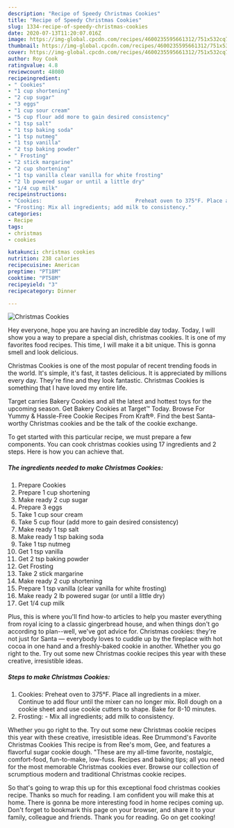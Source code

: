 ```yaml
---
description: "Recipe of Speedy Christmas Cookies"
title: "Recipe of Speedy Christmas Cookies"
slug: 1334-recipe-of-speedy-christmas-cookies
date: 2020-07-13T11:20:07.016Z
image: https://img-global.cpcdn.com/recipes/4600235595661312/751x532cq70/christmas-cookies-recipe-main-photo.jpg
thumbnail: https://img-global.cpcdn.com/recipes/4600235595661312/751x532cq70/christmas-cookies-recipe-main-photo.jpg
cover: https://img-global.cpcdn.com/recipes/4600235595661312/751x532cq70/christmas-cookies-recipe-main-photo.jpg
author: Roy Cook
ratingvalue: 4.8
reviewcount: 48080
recipeingredient:
- " Cookies"
- "1 cup shortening"
- "2 cup sugar"
- "3 eggs"
- "1 cup sour cream"
- "5 cup flour add more to gain desired consistency"
- "1 tsp salt"
- "1 tsp baking soda"
- "1 tsp nutmeg"
- "1 tsp vanilla"
- "2 tsp baking powder"
- " Frosting"
- "2 stick margarine"
- "2 cup shortening"
- "1 tsp vanilla clear vanilla for white frosting"
- "2 lb powered sugar or until a little dry"
- "1/4 cup milk"
recipeinstructions:
- "Cookies:                              Preheat oven to 375°F. Place all ingredients in a mixer. Continue to add flour until the mixer can no longer mix. Roll dough on a cookie sheet and use cookie cutters to shape. Bake for 8-10 minutes."
- "Frosting: Mix all ingredients; add milk to consistency."
categories:
- Recipe
tags:
- christmas
- cookies

katakunci: christmas cookies 
nutrition: 238 calories
recipecuisine: American
preptime: "PT18M"
cooktime: "PT58M"
recipeyield: "3"
recipecategory: Dinner

---
```



![Christmas Cookies](https://img-global.cpcdn.com/recipes/4600235595661312/751x532cq70/christmas-cookies-recipe-main-photo.jpg)

Hey everyone, hope you are having an incredible day today. Today, I will show you a way to prepare a special dish, christmas cookies. It is one of my favorites food recipes. This time, I will make it a bit unique. This is gonna smell and look delicious.

Christmas Cookies is one of the most popular of recent trending foods in the world. It's simple, it's fast, it tastes delicious. It is appreciated by millions every day. They're fine and they look fantastic. Christmas Cookies is something that I have loved my entire life.

Target carries Bakery Cookies and all the latest and hottest toys for the upcoming season. Get Bakery Cookies at Target™ Today. Browse For Yummy &amp; Hassle-Free Cookie Recipes From Kraft®. Find the best Santa-worthy Christmas cookies and be the talk of the cookie exchange.


To get started with this particular recipe, we must prepare a few components. You can cook christmas cookies using 17 ingredients and 2 steps. Here is how you can achieve that.

<!--inarticleads1-->

##### The ingredients needed to make Christmas Cookies:

1. Prepare  Cookies
1. Prepare 1 cup shortening
1. Make ready 2 cup sugar
1. Prepare 3 eggs
1. Take 1 cup sour cream
1. Take 5 cup flour (add more to gain desired consistency)
1. Make ready 1 tsp salt
1. Make ready 1 tsp baking soda
1. Take 1 tsp nutmeg
1. Get 1 tsp vanilla
1. Get 2 tsp baking powder
1. Get  Frosting
1. Take 2 stick margarine
1. Make ready 2 cup shortening
1. Prepare 1 tsp vanilla (clear vanilla for white frosting)
1. Make ready 2 lb powered sugar (or until a little dry)
1. Get 1/4 cup milk


Plus, this is where you&#39;ll find how-to articles to help you master everything from royal icing to a classic gingerbread house, and when things don&#39;t go according to plan--well, we&#39;ve got advice for. Christmas cookies: they&#39;re not just for Santa — everybody loves to cuddle up by the fireplace with hot cocoa in one hand and a freshly-baked cookie in another. Whether you go right to the. Try out some new Christmas cookie recipes this year with these creative, irresistible ideas. 

<!--inarticleads2-->

##### Steps to make Christmas Cookies:

1. Cookies:                              Preheat oven to 375°F. Place all ingredients in a mixer. Continue to add flour until the mixer can no longer mix. Roll dough on a cookie sheet and use cookie cutters to shape. Bake for 8-10 minutes.
1. Frosting: - Mix all ingredients; add milk to consistency.


Whether you go right to the. Try out some new Christmas cookie recipes this year with these creative, irresistible ideas. Ree Drummond&#39;s Favorite Christmas Cookies This recipe is from Ree&#39;s mom, Gee, and features a flavorful sugar cookie dough. &#34;These are my all-time favorite, nostalgic, comfort-food, fun-to-make, low-fuss. Recipes and baking tips; all you need for the most memorable Christmas cookies ever. Browse our collection of scrumptious modern and traditional Christmas cookie recipes. 

So that's going to wrap this up for this exceptional food christmas cookies recipe. Thanks so much for reading. I am confident you will make this at home. There is gonna be more interesting food in home recipes coming up. Don't forget to bookmark this page on your browser, and share it to your family, colleague and friends. Thank you for reading. Go on get cooking!
